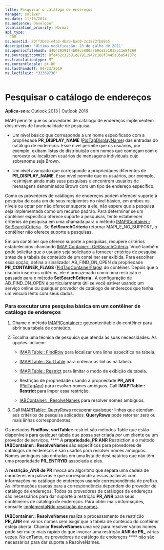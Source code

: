 ```yaml
---
title: Pesquisar o catálogo de endereços
manager: soliver
ms.date: 11/16/2014
ms.audience: Developer
localization_priority: Normal
api_type:
- COM
ms.assetid: 20ff2b63-e4a3-4ba9-bad0-2c1873fb69b5
description: 'Última modificação: 23 de julho de 2011'
ms.openlocfilehash: d40419291f4b09c5880a769ce231015511e8f269
ms.sourcegitcommit: 8fe462c32b91c87911942c188f3445e85a54137c
ms.translationtype: MT
ms.contentlocale: pt-BR
ms.lasthandoff: 04/23/2019
ms.locfileid: "32339736"
---
```

# <a name="searching-the-address-book"></a>Pesquisar o catálogo de endereços

**Aplica-se a**: Outlook 2013 | Outlook 2016 
  
MAPI permite que os provedores de catálogo de endereços implementem dois níveis de funcionalidade de pesquisa:
  
- Um nível básico que corresponde a um nome especificado com a propriedade **PR_DISPLAY_NAME** ([PidTagDisplayName](pidtagdisplayname-canonical-property.md)) das entradas do catálogo de endereços. Esse nível permite que os usuários, por exemplo, exibam listas de distribuição com nomes que começam com o noroeste ou localizem usuários de mensagens individuais cujo sobrenome seja Brown.
    
- Um nível avançado que corresponde a propriedades diferentes de **PR_DISPLAY_NAME**. Esse nível permite que os usuários, por exemplo, restrinjam ainda mais suas pesquisas e encontrem usuários de mensagens denominados Brown com um tipo de endereço específico.
    
Como os provedores de catálogos de endereços podem oferecer suporte à pesquisa de cada um de seus recipientes no nível básico, em ambos os níveis ou optar por não oferecer suporte a ele, não espere que a pesquisa seja implementada como um recurso padrão. Para determinar se um contêiner específico oferece suporte a pesquisas, tente estabelecer critérios de pesquisa em uma chamada para o método [IMAPIContainer:: SetSearchCriteria](imapicontainer-setsearchcriteria.md) . Se **SetSearchCriteria** retornar MAPI_E_NO_SUPPORT, o contêiner não oferece suporte a pesquisas. 
  
Em um contêiner que oferece suporte a pesquisas, recupere critérios estabelecidos chamando [IMAPIContainer:: GetSearchCriteria](imapicontainer-getsearchcriteria.md). Você também pode solicitar que o usuário seja solicitado a fornecer critérios de pesquisa antes de a tabela de conteúdo de um contêiner ser exibida. Para escolher essa opção, defina o sinalizador AB_FIND_ON_OPEN da propriedade **PR_CONTAINER_FLAGS** ([PidTagContainerFlags](pidtagcontainerflags-canonical-property.md)) do contêiner. Depois que o usuário insere os critérios, ele é armazenado como uma restrição e passado para o método **SetSearchCriteria** . A configuração de AB_FIND_ON_OPEN é particularmente útil se você estiver usando um serviço online ou qualquer provedor de catálogo de endereços que tenha um vínculo lento com seus dados. 
  
### <a name="to-perform-a-basic-search-in-an-address-book-container"></a>Para executar uma pesquisa básica em um contêiner de catálogo de endereços
  
1. Chame o método [IMAPIContainer::](imapicontainer-getcontentstable.md) getcontenttable do contêiner para abrir sua tabela de conteúdo. 
    
2. Escolha uma técnica de pesquisa que atenda às suas necessidades. As opções incluem:
    
   - [IMAPITable:: FindRow](imapitable-findrow.md) para localizar uma linha específica na tabela. 
    
   - [IMAPITable:: SortTable](imapitable-sorttable.md) para ordenar as linhas na tabela. 
    
   - [IMAPITable:: Restrict](imapitable-restrict.md) para limitar o modo de exibição de tabela. 
    
   - Restrição de propriedade usando a propriedade **PR_ANR** ([PidTagAnr](pidtaganr-canonical-property.md)) para resolver nomes ambíguos. Call **IMAPITable:: Restrict** para impor essa restrição. 
    
   - [IABContainer:: ResolveNames](iabcontainer-resolvenames.md) para resolver nomes ambíguos. 
    
3. Call [IMAPITable:: QueryRows](imapitable-queryrows.md) recuperar quaisquer linhas que atendam aos critérios de pesquisa aplicados. **QueryRows** pode retornar zero ou mais linhas correspondentes. 
    
Os métodos **FindRow**, **sortTable**e restrict são métodos Table que estão disponíveis para qualquer tabela que possa ser criada por um cliente ou um provedor de serviços. **** A **propriedade\_PR ANR** Restriction e o método **IABContainer:: ResolveNames** são específicos para provedores de catálogos de endereços e são usados para resolver nomes ambíguos. Nomes ambíguos são entradas em uma lista de destinatários que não têm uma propriedade **PR_ENTRYID** associada a eles. 
  
A **restrição\_ANR de PR** invoca um algoritmo que separa uma cadeia de caracteres em palavras e que corresponde a essas palavras com informações no catálogo de endereços usando correspondência de prefixo. As informações usadas para a correspondência dependem do provedor de catálogo de endereços. Todos os provedores de catálogos de endereços são necessários para dar suporte à restrição **PR_ANR** para seus contêineres de catálogo de endereços. Para obter mais informações, consulte [implementaNdo resolução de nomes](implementing-name-resolution.md).
  
**IABContainer:: ResolveNames** realiza o processamento de restrição **PR_ANR** em vários nomes sem exigir que a tabela de conteúdo do contêiner esteja aberta. Chamar **ResolveNames** uma vez para resolver vários nomes pode ser muito mais rápido do que invocar uma restrição **ANR de PR\_** várias vezes. No enTanto, os provedores de catálogo de endereços **** não são necessários para dar suporte a ResolveNames.
  

